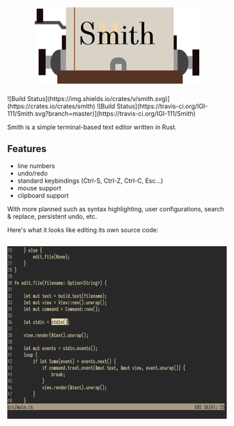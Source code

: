 <h1 align="center">
  <a href="https://github.com/IGI-111/Smith">
  <img src="img/smith.png" alt="Smith" width="378" height="175"/>
  </a>
</h1>
![Build Status](https://img.shields.io/crates/v/smith.svg)](https://crates.io/crates/smith)
![Build Status](https://travis-ci.org/IGI-111/Smith.svg?branch=master)](https://travis-ci.org/IGI-111/Smith)

Smith is a simple terminal-based text editor written in Rust.

## Features

* line numbers
* undo/redo
* standard keybindings (Ctrl-S, Ctrl-Z, Ctrl-C, Esc...)
* mouse support
* clipboard support

With more planned such as syntax highlighting, user configurations, search & replace, persistent undo, etc.

Here's what it looks like editing its own source code:

<h2 align="center">
  <img  src="img/screenshot.png" alt="Smith in action" width="641" height="396"/>
</h2>
